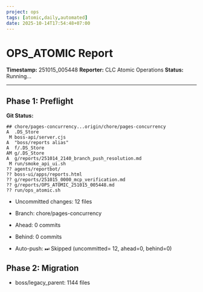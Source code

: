 ```yaml
---
project: ops
tags: [atomic,daily,automated]
date: 2025-10-14T17:54:48+07:00
---
```


# OPS_ATOMIC Report

**Timestamp:** 251015_005448
**Reporter:** CLC Atomic Operations
**Status:** Running...

---

## Phase 1: Preflight

**Git Status:**
```
## chore/pages-concurrency...origin/chore/pages-concurrency
A  .DS_Store
 M boss-api/server.cjs
A  "boss/reports alias"
A  f/.DS_Store
AM g/.DS_Store
A  g/reports/251014_2140_branch_push_resolution.md
 M run/smoke_api_ui.sh
?? agents/reportbot/
?? boss-ui/apps/reports.html
?? g/reports/251015_0000_mcp_verification.md
?? g/reports/OPS_ATOMIC_251015_005448.md
?? run/ops_atomic.sh
```

- Uncommitted changes:       12 files
- Branch: chore/pages-concurrency
- Ahead: 0 commits
- Behind: 0 commits

- Auto-push: ⏭ Skipped (uncommitted=      12, ahead=0, behind=0)

## Phase 2: Migration

- boss/legacy_parent:     1144 files
